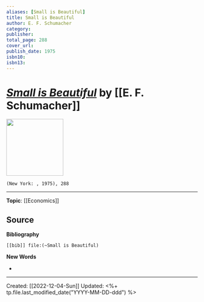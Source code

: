 ```yaml
---
aliases: [Small is Beautiful]
title: Small is Beautiful
author: E. F. Schumacher
category: 
publisher: 
total_page: 288
cover_url: 
publish_date: 1975
isbn10: 
isbn13:
---
```

# *[Small is Beautiful]()* by [[E. F. Schumacher]]

<img src="" width=150>

`(New York: , 1975), 288`



--- 
**Topic**: [[Economics]]

**Source**
- 


**Bibliography**

```query
[[bib]] file:(~Small is Beautiful)
```
 

**New Words**

- 

---
Created: [[2022-12-04-Sun]]
Updated: <%+ tp.file.last_modified_date("YYYY-MM-DD-ddd") %>
